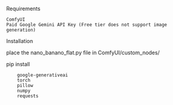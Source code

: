 Requirements

    ComfyUI
    Paid Google Gemini API Key (Free tier does not support image generation)

Installation

place the nano_banano_flat.py file in  ComfyUI/custom_nodes/

pip install

        google-generativeai
        torch
        pillow
        numpy
        requests
